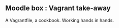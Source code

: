 Moodle box : Vagrant take-away
------------------------------

A Vagrantfile, a cookbook. Working hands in hands.

